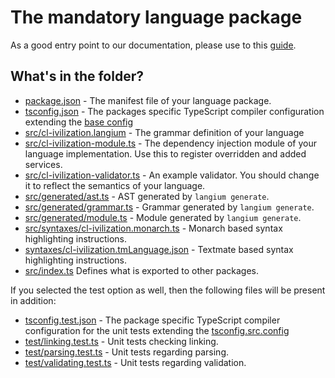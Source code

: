 # The mandatory language package

As a good entry point to our documentation, please use to this [guide](https://langium.org/docs/learn/workflow/write_grammar/).

## What's in the folder?

- [package.json](./package.json) - The manifest file of your language package.
- [tsconfig.json](./tsconfig.json) - The packages specific TypeScript compiler configuration extending the [base config](../../tsconfig.json)
- [src/cl-ivilization.langium](src/cl-ivilization.langium) -  The grammar definition of your language
- [src/cl-ivilization-module.ts](src/cl-ivilization-module.ts) - The dependency injection module of your language implementation. Use this to register overridden and added services.
- [src/cl-ivilization-validator.ts](src/cl-ivilization-validator.ts) - An example validator. You should change it to reflect the semantics of your language.
- [src/generated/ast.ts](src/generated/ast.ts) - AST generated by `langium generate`.
- [src/generated/grammar.ts](src/generated/grammar.ts) - Grammar generated by `langium generate`.
- [src/generated/module.ts](src/generated/module.ts) - Module generated by `langium generate`.
- [src/syntaxes/cl-ivilization.monarch.ts](src/syntaxes/cl-ivilization.monarch.ts) - Monarch based syntax highlighting instructions.
- [syntaxes/cl-ivilization.tmLanguage.json](syntaxes/cl-ivilization.tmLanguage.json) - Textmate based syntax highlighting instructions.
- [src/index.ts](src/index.ts) Defines what is exported to other packages.

If you selected the test option as well, then the following files will be present in addition:

- [tsconfig.test.json](./tsconfig.test.json) - The package specific TypeScript compiler configuration for the unit tests extending the [tsconfig.src.config](./tsconfig.src.json)
- [test/linking.test.ts](test/linking.test.ts) - Unit tests checking linking.
- [test/parsing.test.ts](test/parsing.test.ts) - Unit tests regarding parsing.
- [test/validating.test.ts](test/validating.test.ts) - Unit tests regarding validation.
